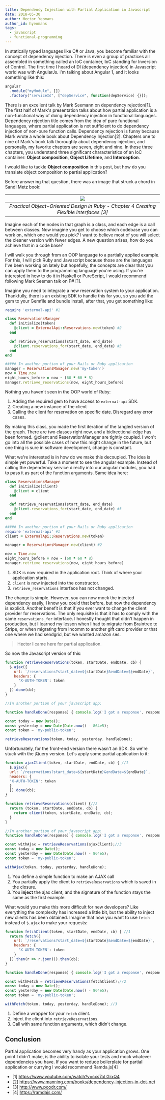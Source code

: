 ```yaml
---
title: Dependency Injection with Partial Application in Javascript
date: 2018-05-30
author: Hector Yeomans
author_id: hyeomans
tags:
  - javascript
  - functional-programming
---
```


In statically typed languages like C# or Java, you become familiar with the concept of dependency injection. There is even a group of practices all assembled in something called an IoC container, IoC standing for Inversion of Control. The first time I heard of DI (dependency injection) in Javascript world was with AngularJs. I'm talking about Angular 1, and it looks something like this:

<!-- more -->

```javascript
angular
  .module("myModule", [])
  .factory("serviceId", ["depService", function(depService) {}]);
```

There is an excellent talk by Mark Seemann on dependency rejection[1]. The first half of Mark's presentation talks about how partial application is a non-functional way of doing dependency injection in functional languages. Dependency rejection title comes from the idea of pure functional languages, where partial application is not sufficient to do dependency injection of non-pure function calls. Dependency rejection is funny because Mark wrote a whole book about Dependency Injection[2]. Chapters one to nine of Mark's book talk thoroughly about dependency injection, and personally, my favorite chapters are seven, eight and nine. In those three chapters, you understand three significant characteristics of an IoC container: **Object composition**, **Object Lifetime**, and **Interception**.

I would like to tackle **Object composition** in this post, but how do you translate object composition to partial application?

Before answering that question, there was an image that struck a chord in Sandi Metz book:

| ![](https://www.safaribooksonline.com/library/view/practical-object-oriented-design/9780134445588/graphics/04fig01.jpg) | 
|:--:| 
| *Practical Object-Oriented Design in Ruby - Chapter 4 Creating Flexible Interfaces [3]* |

Imagine each of the nodes in that graph is a class, and each edge is a call between classes. Now imagine you get to choose which codebase you can work on, which one would you pick? I want to believe most of you will select the cleaner version with fewer edges. A new question arises, how do you achieve that in a code base?

I will walk you through from an OOP language to a partially applied example. For this, I will pick Ruby and Javascript because those are the languages I've been working on lately but hopefully, the concepts are clear that you can apply them to the programming language you're using. If you're interested in how to do it in Haskell or PureScript, I would recommend following Mark Seeman talk on F# [1]. 

Imagine you need to integrate a new reservation system to your application. Thankfully, there is an existing SDK to handle this for you, so you add the gem to your Gemfile and bundle install, after that, you get something like:

```ruby
require 'external-api' #1

class ReservationsManager
  def initialize(token)
    @client = ExternalApi::Reservations.new(token) #2
  end

  def retrieve_reservations(start_date, end_date)
    @client.reservations_for(start_date, end_date) #3
  end
end

##### In another portion of your Rails or Ruby application
manager = ReservationsManager.new('my-token')
now = Time.now
eight_hours_before = now - (60 * 60 * 8)
manager.retrieve_reservations(now, eight_hours_before)
```

Nothing you haven't seen in the OOP world of Ruby:

1) Adding the required gem to have access to `external-api` SDK.
2) Creating a new instance of the client
3) Calling the client for reservation on specific date. Disregard any error cases.

By making this class, you made the first iteration of the tangled version of the graph. There are two classes right now, and a bidirectional edge has been formed. @client and ReservationManager are tightly coupled. I won't go into all the possible cases of how this might change in the future, but one thing is sure in software development, change is constant.

What we're interested is in how do we make this decoupled. The idea is simple yet powerful. Take a moment to see the angular example. Instead of calling the dependency service directly into our angular modules, you had to pass it as part of the function arguments. Same idea here:

```ruby
class ReservationsManager
  def initialize(client)
    @client = client
  end

  def retrieve_reservations(start_date, end_date)
    @client.reservations_for(start_date, end_date) #3
  end
end

##### In another portion of your Rails or Ruby application
require 'external-api' #1
client = ExternalApi::Reservations.new(token)

manager = ReservationsManager.new(client) #2

now = Time.now
eight_hours_before = now - (60 * 60 * 8)
manager.retrieve_reservations(now, eight_hours_before)
```

1. SDK is now required in the application root. Think of where your application starts.
2. `client` is now injected into the constructor.
3. `retrieve_reservations` interface has not changed.

The change is simple. However, you can now mock the injected dependency easily, I know you could that before, but now the dependency is explicit. Another benefit is that if you ever want to change the client provider for reservations. The only requisite is that it has to comply with the same `reservations_for` interface. I honestly thought that didn't happen in production, but I learned my lesson when I had to migrate from Braintree to Stripe, or when migrating from Incomm to another gift card provider or that one where we had sendgrid, but we wanted amazon ses.

> Hector I came here for partial application.

So now the Javascript version of this:

```javascript
function retrieveReservations(token, startDate, endDate, cb) {
  $.ajax({
    url: `/reservations?start_date=${startDate}&endDate=${endDate}`,
    headers: {
      'X-AUTH-TOKEN': token
    }
  }).done(cb);
}

//In another portion of your javascript app:

function handleDone(response) { console.log('I got a response', response); }

const today = new Date();
const yesterday = new Date(Date.now() - 864e5);
const token = 'my-public-token';

retrieveReservations(token, today, yesterday, handleDone);
```

Unfortunately, for the front-end version there wasn't an SDK. So we're stuck with the jQuery version. Let's apply some partial application to it:

```javascript
function ajaxClient(token, startDate, endDate, cb) { //1
  $.ajax({
  url: `/reservations?start_date=${startDate}&endDate=${endDate}`,
  headers: {
  'X-AUTH-TOKEN': token
  }
  }).done(cb);
}

function retrieveReservations(client) {//2
  return (token, startDate, endDate, db) {
    return client(token, startDate, endDate, cb);
  }
}

//In another portion of your javascript app:
function handleDone(response) { console.log('I got a response', response); }

const withAjax = retrieveReservations(ajaxClient);//3
const today = new Date();
const yesterday = new Date(Date.now() - 864e5);
const token = 'my-public-token';

withAjax(token, today, yesterday, handleDone);
```

1. You define a simple function to make an AJAX call
1. You partially apply the client to `retrieveReservations` which is saved in the closure.
1. You __inject__ the ajax client, and the signature of the function stays the same as the first example.

What would you make this more difficult for new developers? Like everything the complexity has increased a little bit, but the ability to inject new clients has been obtained. Imagine that now you want to use `fetch` instead of `$.ajax` to make your requests:

```javascript
function fetchClient(token, startDate, endDate, cb) { //1
  return fetch({
    url: `/reservations?start_date=${startDate}&endDate=${endDate}`,
    headers: {
      'X-AUTH-TOKEN': token
    }
  }).then(r => r.json()).then(cb);
}

function handleDone(response) { console.log('I got a response', response); }

const withFetch = retrieveReservations(fetchClient);//2
const today = new Date();
const yesterday = new Date(Date.now() - 864e5);
const token = 'my-public-token';

withFetch(token, today, yesterday, handleDone); //3
```

1. Define a wrapper for your `fetch` client.
1. Inject the client into `retrieveReservations`.
1. Call with same function arguments, which didn't change.

## Conclusion
Partial application becomes very handy as your application grows. One point I didn't make, is the ability to isolate your tests and mock whatever dependencies you have. If you want to reduce boilerplate for partial application or currying I would recommend Ramda.js[4] 

* [1] https://www.youtube.com/watch?v=cxs7oLGrxQ4
* [2] https://www.manning.com/books/dependency-injection-in-dot-net
* [3] http://www.poodr.com/
* [4] https://ramdajs.com/
